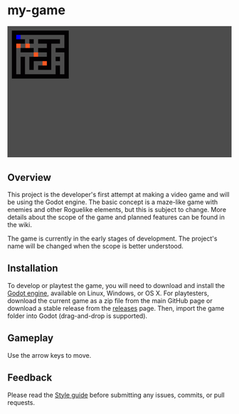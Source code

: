# my-game

![Screenshot](screenshot.png?raw=true)

## Overview

This project is the developer's first attempt at making a video game and will be using the Godot engine. The basic concept is a maze-like game with enemies and other Roguelike elements, but this is subject to change. More details about the scope of the game and planned features can be found in the wiki.

The game is currently in the early stages of development. The project's name will be changed when the scope is better understood.


## Installation

To develop or playtest the game, you will need to download and install the [Godot engine](https://godotengine.org/download), available on Linux, Windows, or OS X. For playtesters, download the current game as a zip file from the main GitHub page or download a stable release from the [releases](https://github.com/KyleWJohnston/my-game/releases) page. Then, import the game folder into Godot (drag-and-drop is supported).


## Gameplay

Use the arrow keys to move.


## Feedback

Please read the [Style guide](https://github.com/KyleWJohnston/my-game/wiki/Style-guide) before submitting any issues, commits, or pull requests.
